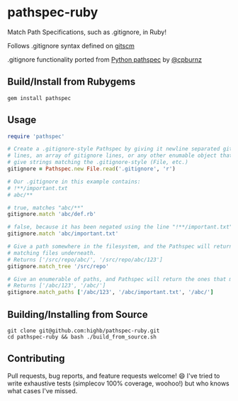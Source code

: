 pathspec-ruby
=============

Match Path Specifications, such as .gitignore, in Ruby!

Follows .gitignore syntax defined on [gitscm](http://git-scm.com/docs/gitignore)

.gitignore functionality ported from [Python pathspec](https://pypi.python.org/pypi/pathspec/0.2.2) by [@cpburnz](https://github.com/cpburnz/python-path-specification)

## Build/Install from Rubygems
```shell
gem install pathspec
```

## Usage
```ruby
require 'pathspec'

# Create a .gitignore-style Pathspec by giving it newline separated gitignore
# lines, an array of gitignore lines, or any other enumable object that will
# give strings matching the .gitignore-style (File, etc.)
gitignore = Pathspec.new File.read('.gitignore', 'r')

# Our .gitignore in this example contains:
# !**/important.txt
# abc/**

# true, matches "abc/**"
gitignore.match 'abc/def.rb'

# false, because it has been negated using the line "!**/important.txt"
gitignore.match 'abc/important.txt'

# Give a path somewhere in the filesystem, and the Pathspec will return all
# matching files underneath.
# Returns ['/src/repo/abc/', '/src/repo/abc/123']
gitignore.match_tree '/src/repo'

# Give an enumerable of paths, and Pathspec will return the ones that match.
# Returns ['/abc/123', '/abc/']
gitignore.match_paths ['/abc/123', '/abc/important.txt', '/abc/']
```

## Building/Installing from Source
```shell
git clone git@github.com:highb/pathspec-ruby.git
cd pathspec-ruby && bash ./build_from_source.sh
```

## Contributing
Pull requests, bug reports, and feature requests welcome! :smile: I've tried to write exhaustive tests (simplecov 100% coverage, woohoo!) but who knows what cases I've missed.
